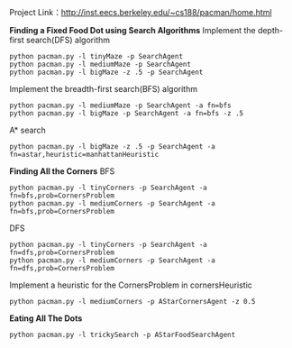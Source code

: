 Project Link：http://inst.eecs.berkeley.edu/~cs188/pacman/home.html

**Finding a Fixed Food Dot using Search Algorithms**
Implement the depth-first search(DFS) algorithm
```
python pacman.py -l tinyMaze -p SearchAgent
python pacman.py -l mediumMaze -p SearchAgent
python pacman.py -l bigMaze -z .5 -p SearchAgent
```
Implement the  breadth-first search(BFS) algorithm
```
python pacman.py -l mediumMaze -p SearchAgent -a fn=bfs
python pacman.py -l bigMaze -p SearchAgent -a fn=bfs -z .5
```
A* search
```
python pacman.py -l bigMaze -z .5 -p SearchAgent -a fn=astar,heuristic=manhattanHeuristic 

```

**Finding All the Corners**
BFS
```
python pacman.py -l tinyCorners -p SearchAgent -a fn=bfs,prob=CornersProblem
python pacman.py -l mediumCorners -p SearchAgent -a fn=bfs,prob=CornersProblem
```
DFS
```
python pacman.py -l tinyCorners -p SearchAgent -a fn=dfs,prob=CornersProblem
python pacman.py -l mediumCorners -p SearchAgent -a fn=dfs,prob=CornersProblem
```
Implement a heuristic for the CornersProblem in cornersHeuristic
```
python pacman.py -l mediumCorners -p AStarCornersAgent -z 0.5
```

**Eating All The Dots**
```
python pacman.py -l trickySearch -p AStarFoodSearchAgent
```
